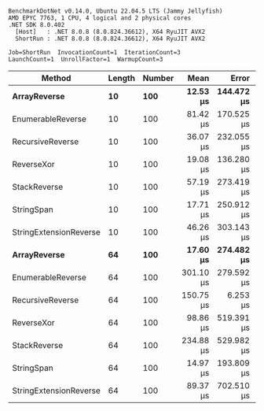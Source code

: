 ```

BenchmarkDotNet v0.14.0, Ubuntu 22.04.5 LTS (Jammy Jellyfish)
AMD EPYC 7763, 1 CPU, 4 logical and 2 physical cores
.NET SDK 8.0.402
  [Host]   : .NET 8.0.8 (8.0.824.36612), X64 RyuJIT AVX2
  ShortRun : .NET 8.0.8 (8.0.824.36612), X64 RyuJIT AVX2

Job=ShortRun  InvocationCount=1  IterationCount=3  
LaunchCount=1  UnrollFactor=1  WarmupCount=3  

```
| Method                 | Length | Number | Mean      | Error      | StdDev    | Median     | Min        | Max       | Allocated |
|----------------------- |------- |------- |----------:|-----------:|----------:|-----------:|-----------:|----------:|----------:|
| **ArrayReverse**           | **10**     | **100**    |  **12.53 μs** | **144.472 μs** |  **7.919 μs** |   **8.161 μs** |   **7.750 μs** |  **21.67 μs** |  **10.09 KB** |
| EnumerableReverse      | 10     | 100    |  81.42 μs | 170.525 μs |  9.347 μs |  85.229 μs |  70.773 μs |  88.27 μs |  25.72 KB |
| RecursiveReverse       | 10     | 100    |  36.07 μs | 232.055 μs | 12.720 μs |  38.468 μs |  22.317 μs |  47.41 μs |  33.53 KB |
| ReverseXor             | 10     | 100    |  19.08 μs | 136.280 μs |  7.470 μs |  20.628 μs |  10.960 μs |  25.66 μs |  10.09 KB |
| StackReverse           | 10     | 100    |  57.19 μs | 273.419 μs | 14.987 μs |  48.791 μs |  48.280 μs |  74.49 μs |  31.19 KB |
| StringSpan             | 10     | 100    |  17.71 μs | 250.912 μs | 13.753 μs |  10.088 μs |   9.448 μs |  33.58 μs |   5.41 KB |
| StringExtensionReverse | 10     | 100    |  46.26 μs | 303.143 μs | 16.616 μs |  36.849 μs |  36.478 μs |  65.44 μs |  28.84 KB |
| **ArrayReverse**           | **64**     | **100**    |  **17.60 μs** | **274.482 μs** | **15.045 μs** |   **9.348 μs** |   **8.487 μs** |  **34.97 μs** |  **30.41 KB** |
| EnumerableReverse      | 64     | 100    | 301.10 μs | 279.592 μs | 15.325 μs | 298.651 μs | 287.139 μs | 317.50 μs |  59.31 KB |
| RecursiveReverse       | 64     | 100    | 150.75 μs |   6.253 μs |  0.343 μs | 150.713 μs | 150.432 μs | 151.11 μs | 560.88 KB |
| ReverseXor             | 64     | 100    |  98.86 μs | 519.391 μs | 28.470 μs | 101.490 μs |  69.160 μs | 125.92 μs |  30.41 KB |
| StackReverse           | 64     | 100    | 234.88 μs | 529.982 μs | 29.050 μs | 232.227 μs | 207.250 μs | 265.17 μs |  88.22 KB |
| StringSpan             | 64     | 100    |  14.97 μs | 193.809 μs | 10.623 μs |   9.086 μs |   8.586 μs |  27.23 μs |  15.56 KB |
| StringExtensionReverse | 64     | 100    |  89.37 μs | 702.510 μs | 38.507 μs |  67.286 μs |  66.985 μs | 133.83 μs |  68.69 KB |
